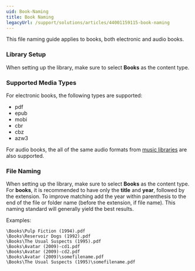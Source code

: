 ```yaml
---
uid: Book-Naming
title: Book Naming
legacyUrl: /support/solutions/articles/44001159115-book-naming
---
```


This file naming guide applies to books, both electronic and audio books.

### Library Setup

When setting up the library, make sure to select **Books** as the content type.

### Supported Media Types

For electronic books, the following types are supported:

* pdf
* epub
* mobi
* cbr
* cbz
* azw3

For audio books, the all of the same audio formats from [music libraries](Music-naming.md) are also supported.

### File Naming

When setting up the library, make sure to select **Books** as the content type.
For **books**, it is recommended to have only the **title** and **year**, followed by the extension. To improve matching add the year within parenthesis to the end of the file or folder name (before the extension, if file name). This naming standard will generally yield the best results.

Examples:

```
\Books\Pulp Fiction (1994).pdf
\Books\Reservoir Dogs (1992).pdf
\Books\The Usual Suspects (1995).pdf
\Books\Avatar (2009)-cd1.pdf
\Books\Avatar (2009)-cd2.pdf
\Books\Avatar (2009)\somefilename.pdf
\Books\The Usual Suspects (1995)\somefilename.pdf
```